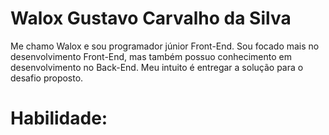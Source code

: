 # Walox Gustavo Carvalho da Silva

Me chamo Walox e sou programador júnior Front-End. Sou focado mais no desenvolvimento Front-End, mas também possuo conhecimento
em desenvolvimento no Back-End. Meu intuito é entregar a solução para o desafio proposto.

<h1>Habilidade:<h1/>
